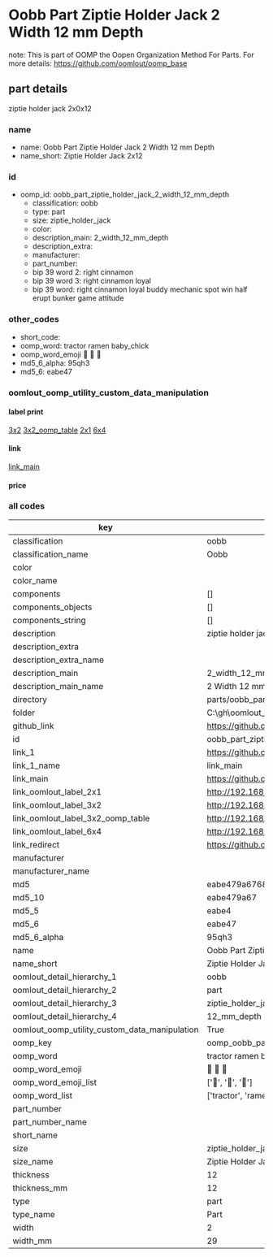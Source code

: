 # Oobb Part Ziptie Holder Jack 2 Width 12 mm Depth  

note: This is part of OOMP the Oopen Organization Method For Parts. For more details: https://github.com/oomlout/oomp_base

##  part details
  



ziptie holder jack 2x0x12



### name
* name: Oobb Part Ziptie Holder Jack 2 Width 12 mm Depth
* name_short: Ziptie Holder Jack 2x12 
### id
* oomp_id: oobb_part_ziptie_holder_jack_2_width_12_mm_depth
  * classification: oobb
  * type: part
  * size: ziptie_holder_jack
  * color: 
  * description_main: 2_width_12_mm_depth
  * description_extra: 
  * manufacturer: 
  * part_number: 
  * bip 39 word 2: right cinnamon
  * bip 39 word 3: right cinnamon loyal
  * bip 39 word: right cinnamon loyal buddy mechanic spot win half erupt bunker game attitude

### other_codes
* short_code: 
* oomp_word: tractor ramen baby_chick
* oomp_word_emoji :tractor: :ramen: :baby_chick:
* md5_6_alpha: 95qh3
* md5_6: eabe47






### oomlout_oomp_utility_custom_data_manipulation
#### label print
[3x2](http://192.168.1.245:1112/?label=oomp%2095qh3)
[3x2_oomp_table](http://192.168.1.108:1112/?label=oomp%2095qh3)
[2x1](http://192.168.1.242:1112/?label=oomp%2095qh3)
[6x4](http://192.168.1.55:1112/?label=oomp%2095qh3)    

#### link

[link_main](https://github.com/oomlout/oomlout_oobb_version_4_generated_parts/tree/main/navigation_oomp/oobb/part/ziptie_holder_jack/2_width_12_mm_depth/part)                              

#### price







### all codes 
| key | value |  
| --- | --- |  
| classification | oobb |  
| classification_name | Oobb |  
| color |  |  
| color_name |  |  
| components | [] |  
| components_objects | [] |  
| components_string | [] |  
| description | ziptie holder jack 2x0x12 |  
| description_extra |  |  
| description_extra_name |  |  
| description_main | 2_width_12_mm_depth |  
| description_main_name | 2 Width 12 mm Depth |  
| directory | parts/oobb_part_ziptie_holder_jack_2_width_12_mm_depth |  
| folder | C:\gh\oomlout_oobb_version_4_generated_parts\parts\oobb_part_ziptie_holder_jack_2_width_12_mm_depth |  
| github_link | https://github.com/oomlout/oomlout_oomp_part_src/tree/main/parts/oobb_part_ziptie_holder_jack_2_width_12_mm_depth |  
| id | oobb_part_ziptie_holder_jack_2_width_12_mm_depth |  
| link_1 | https://github.com/oomlout/oomlout_oobb_version_4_generated_parts/tree/main/navigation_oomp/oobb/part/ziptie_holder_jack/2_width_12_mm_depth/part |  
| link_1_name | link_main |  
| link_main | https://github.com/oomlout/oomlout_oobb_version_4_generated_parts/tree/main/navigation_oomp/oobb/part/ziptie_holder_jack/2_width_12_mm_depth/part |  
| link_oomlout_label_2x1 | http://192.168.1.242:1112/?label=oomp%2095qh3 |  
| link_oomlout_label_3x2 | http://192.168.1.245:1112/?label=oomp%2095qh3 |  
| link_oomlout_label_3x2_oomp_table | http://192.168.1.108:1112/?label=oomp%2095qh3 |  
| link_oomlout_label_6x4 | http://192.168.1.55:1112/?label=oomp%2095qh3 |  
| link_redirect | https://github.com/oomlout/oomlout_oobb_version_4_generated_parts/tree/main/parts/oobb_ziptie_holder_jack_02_12 |  
| manufacturer |  |  
| manufacturer_name |  |  
| md5 | eabe479a67687f6b4b4511d7090a45ce |  
| md5_10 | eabe479a67 |  
| md5_5 | eabe4 |  
| md5_6 | eabe47 |  
| md5_6_alpha | 95qh3 |  
| name | Oobb Part Ziptie Holder Jack 2 Width 12 mm Depth |  
| name_short | Ziptie Holder Jack 2x12  |  
| oomlout_detail_hierarchy_1 | oobb |  
| oomlout_detail_hierarchy_2 | part |  
| oomlout_detail_hierarchy_3 | ziptie_holder_jack |  
| oomlout_detail_hierarchy_4 | 12_mm_depth |  
| oomlout_oomp_utility_custom_data_manipulation | True |  
| oomp_key | oomp_oobb_part_ziptie_holder_jack_2_width_12_mm_depth |  
| oomp_word | tractor ramen baby_chick |  
| oomp_word_emoji | :tractor: :ramen: :baby_chick: |  
| oomp_word_emoji_list | [':tractor:', ':ramen:', ':baby_chick:'] |  
| oomp_word_list | ['tractor', 'ramen', 'baby_chick'] |  
| part_number |  |  
| part_number_name |  |  
| short_name |  |  
| size | ziptie_holder_jack |  
| size_name | Ziptie Holder Jack |  
| thickness | 12 |  
| thickness_mm | 12 |  
| type | part |  
| type_name | Part |  
| width | 2 |  
| width_mm | 29 |  
